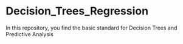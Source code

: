 # Decision_Trees_Regression
In this repository, you find the basic standard for Decision Trees and Predictive Analysis
